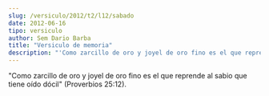 ```yaml
---
slug: /versiculo/2012/t2/l12/sabado
date: 2012-06-16
tipo: versiculo
author: Sem Dario Barba
title: "Versiculo de memoria"
description: "'Como zarcillo de oro y joyel de oro fino es el que reprende al sabio que  tiene oído dócil' (Proverbios 25:12)."
---
```


"Como zarcillo de oro y joyel de oro fino es el que reprende al sabio que tiene oído dócil" (Proverbios 25:12).
